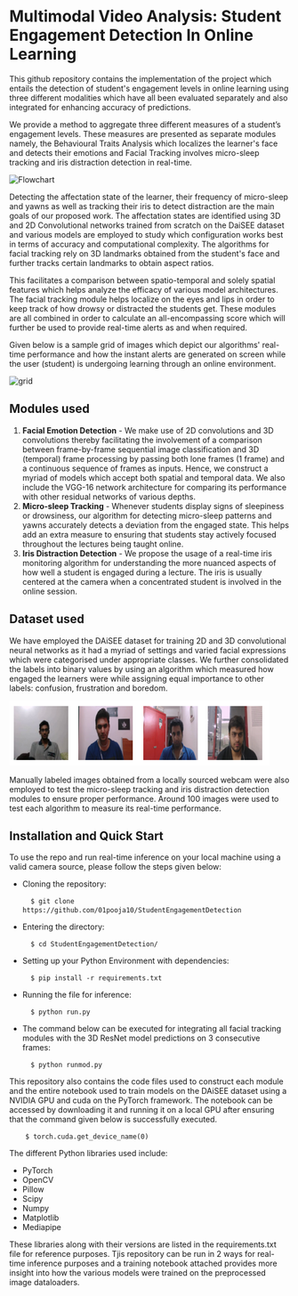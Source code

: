 # Multimodal Video Analysis: Student Engagement Detection In Online Learning

This github repository contains the implementation of the project which entails the detection of student's engagement levels in online learning using three different modalities which have all been evaluated separately and also integrated for enhancing accuracy of predictions.

We provide a method to aggregate three different measures of a student’s engagement levels. These measures are presented as separate modules namely, the Behavioural Traits Analysis which localizes the learner's face and detects their emotions and Facial Tracking involves micro-sleep tracking and iris distraction detection in real-time.

![Flowchart](https://github.com/01pooja10/mitacs/blob/main/dependecies/Affectation%20state%20detection.png)

Detecting the affectation state of the learner, their frequency of micro-sleep and yawns as well as tracking their iris to detect distraction are the main goals of our proposed work. The affectation states are identified using 3D and 2D Convolutional networks trained from scratch on the DaiSEE dataset and various models are employed to study which configuration works best in terms of accuracy and computational complexity. The algorithms for facial tracking rely on 3D landmarks obtained from the student's face and further tracks certain landmarks to obtain aspect ratios.

This facilitates a comparison between spatio-temporal and solely spatial features which helps analyze the efficacy of various model architectures. The facial tracking module helps localize on the eyes and lips in order to keep track of how drowsy or distracted the students get. These modules are all combined in order to calculate an all-encompassing score which will further be used to provide real-time alerts as and when required.

Given below is a sample grid of images which depict our algorithms' real-time performance and how the instant alerts are generated on screen while the user (student) is undergoing learning through an online environment.

![grid](https://github.com/01pooja10/mitacs/blob/main/dependecies/gridim.png)

## Modules used

1. **Facial Emotion Detection** - We make use of 2D convolutions and 3D convolutions thereby facilitating the involvement of a comparison between frame-by-frame sequential image classification and 3D (temporal) frame processing by passing both lone frames (1 frame) and a continuous sequence of frames as inputs. Hence, we construct a myriad of models which accept both spatial and temporal data. We also include the VGG-16 network architecture for comparing its performance with other residual networks of various depths.
2. **Micro-sleep Tracking** - Whenever students display signs of sleepiness or drowsiness, our algorithm for detecting micro-sleep patterns and yawns accurately detects a deviation from the engaged state. This helps add an extra measure to ensuring that students stay actively focused throughout the lectures being taught online.
3. **Iris Distraction Detection** - We propose the usage of a real-time iris monitoring algorithm for understanding the more nuanced aspects of how well a student is engaged during a lecture. The iris is usually centered at the camera when a concentrated student is involved in the online session.


## Dataset used
We have employed the DAiSEE dataset for training 2D and 3D convolutional neural networks as it had a myriad of settings and varied facial expressions which were categorised under appropriate classes. We further consolidated the labels into binary values by using an algorithm which measured how engaged the learners were while assigning equal importance to other labels: confusion, frustration and boredom.

![daiseegrid](https://github.com/01pooja10/StudentEngagementDetection/blob/main/dependecies/grid2.png)

Manually labeled images obtained from a locally sourced webcam were also employed to test the micro-sleep tracking and iris distraction detection modules to ensure proper performance. Around 100 images were used to test each algorithm to measure its real-time performance.

## Installation and Quick Start
To use the repo and run real-time inference on your local machine using a valid camera source, please follow the steps given below:

- Cloning the repository: 

        $ git clone https://github.com/01pooja10/StudentEngagementDetection
        
- Entering the directory: 

        $ cd StudentEngagementDetection/
        
- Setting up your Python Environment with dependencies:

        $ pip install -r requirements.txt

- Running the file for inference:

        $ python run.py
        
- The command below can be executed for integrating all facial tracking modules with the 3D ResNet model predictions on 3 consecutive frames:

        $ python runmod.py

This repository also contains the code files used to construct each module and the entire notebook used to train models on the DAiSEE dataset using a NVIDIA GPU and cuda on the PyTorch framework. The notebook can be accessed by downloading it and running it on a local GPU after ensuring that the command given below is successfully executed.

        $ torch.cuda.get_device_name(0)
        
The different Python libraries used include:
* PyTorch
* OpenCV
* Pillow
* Scipy
* Numpy
* Matplotlib
* Mediapipe

These libraries along with their versions are listed in the requirements.txt file for reference purposes. Tjis repository can be run in 2 ways for real-time inference purposes and a training notebook attached provides more insight into how the various models were trained on the preprocessed image dataloaders.
